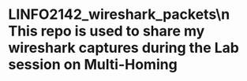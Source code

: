 # LINFO2142_wireshark_packets\n This repo is used to share my wireshark captures during the Lab session on Multi-Homing
